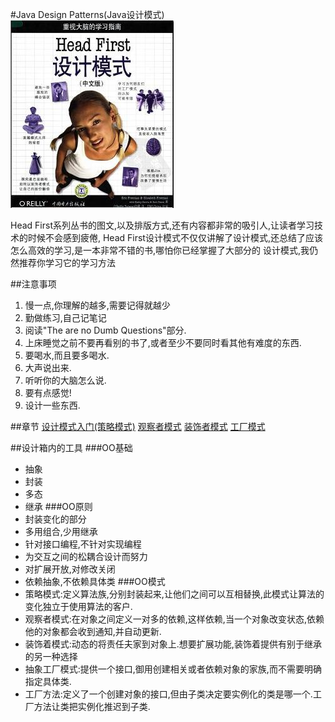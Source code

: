 #Java Design Patterns(Java设计模式)
![Conver](/img/conver.jpg)

Head First系列丛书的图文,以及排版方式,还有内容都非常的吸引人,让读者学习技术的时候不会感到疲倦,
Head First设计模式不仅仅讲解了设计模式,还总结了应该怎么高效的学习,是一本非常不错的书,哪怕你已经掌握了大部分的
设计模式,我仍然推荐你学习它的学习方法

##注意事项
1. 慢一点,你理解的越多,需要记得就越少
2. 勤做练习,自己记笔记
3. 阅读"The are no Dumb Questions"部分.
4. 上床睡觉之前不要再看别的书了,或者至少不要同时看其他有难度的东西.
5. 要喝水,而且要多喝水.
6. 大声说出来.
7. 听听你的大脑怎么说.
8. 要有点感觉!
9. 设计一些东西.

##章节
[设计模式入门(策略模式)](/code/src/main/java/com/siyehua/chapter1)
[观察者模式](/code/src/main/java/com/siyehua/chapter2)
[装饰者模式](/code/src/main/java/com/siyehua/chapter3)
[工厂模式](/code/src/main/java/com/siyehua/chapter4)

##设计箱内的工具
###OO基础
 * 抽象
 * 封装
 * 多态
 * 继承
###OO原则
 * 封装变化的部分
 * 多用组合,少用继承
 * 针对接口编程,不针对实现编程
 * 为交互之间的松耦合设计而努力
 * 对扩展开放,对修改关闭
 * 依赖抽象,不依赖具体类
###OO模式
 * 策略模式:定义算法族,分别封装起来,让他们之间可以互相替换,此模式让算法的变化独立于使用算法的客户.
 * 观察者模式:在对象之间定义一对多的依赖,这样依赖,当一个对象改变状态,依赖他的对象都会收到通知,并自动更新.
 * 装饰着模式:动态的将责任夫家到对象上.想要扩展功能,装饰着提供有别于继承的另一种选择
 * 抽象工厂模式:提供一个接口,御用创建相关或者依赖对象的家族,而不需要明确指定具体类.
 * 工厂方法:定义了一个创建对象的接口,但由子类决定要实例化的类是哪一个.工厂方法让类把实例化推迟到子类.





